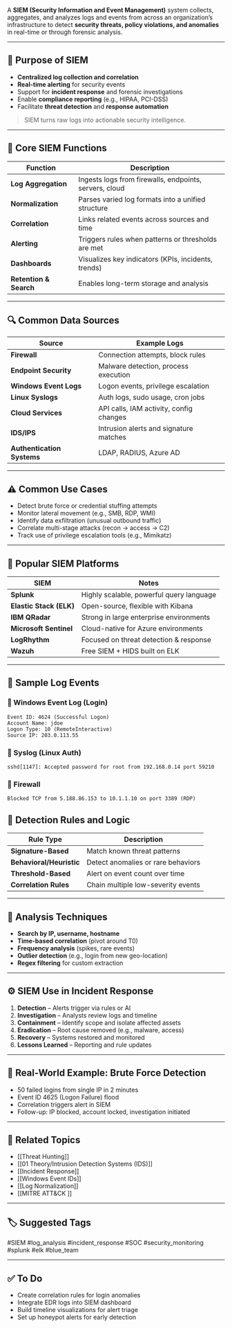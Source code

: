 A **SIEM (Security Information and Event Management)** system collects, aggregates, and analyzes logs and events from across an organization’s infrastructure to detect **security threats, policy violations, and anomalies** in real-time or through forensic analysis.

---

## 🎯 Purpose of SIEM

- **Centralized log collection and correlation**
- **Real-time alerting** for security events
- Support for **incident response** and forensic investigations
- Enable **compliance reporting** (e.g., HIPAA, PCI-DSS)
- Facilitate **threat detection** and **response automation**

> SIEM turns raw logs into actionable security intelligence.

---

## 🧱 Core SIEM Functions

| Function          | Description                                               |
|-------------------|-----------------------------------------------------------|
| **Log Aggregation** | Ingests logs from firewalls, endpoints, servers, cloud  |
| **Normalization**  | Parses varied log formats into a unified structure       |
| **Correlation**    | Links related events across sources and time             |
| **Alerting**       | Triggers rules when patterns or thresholds are met       |
| **Dashboards**     | Visualizes key indicators (KPIs, incidents, trends)      |
| **Retention & Search** | Enables long-term storage and analysis             |

---

## 🔍 Common Data Sources

| Source                | Example Logs                        |
|------------------------|-------------------------------------|
| **Firewall**           | Connection attempts, block rules    |
| **Endpoint Security**  | Malware detection, process execution|
| **Windows Event Logs** | Logon events, privilege escalation  |
| **Linux Syslogs**      | Auth logs, sudo usage, cron jobs    |
| **Cloud Services**     | API calls, IAM activity, config changes |
| **IDS/IPS**            | Intrusion alerts and signature matches |
| **Authentication Systems** | LDAP, RADIUS, Azure AD         |

---

## ⚠️ Common Use Cases

- Detect brute force or credential stuffing attempts
- Monitor lateral movement (e.g., SMB, RDP, WMI)
- Identify data exfiltration (unusual outbound traffic)
- Correlate multi-stage attacks (recon → access → C2)
- Track use of privilege escalation tools (e.g., Mimikatz)

---

## 🧰 Popular SIEM Platforms

| SIEM                | Notes                                      |
|---------------------|--------------------------------------------|
| **Splunk**           | Highly scalable, powerful query language  |
| **Elastic Stack (ELK)** | Open-source, flexible with Kibana        |
| **IBM QRadar**       | Strong in large enterprise environments   |
| **Microsoft Sentinel** | Cloud-native for Azure environments     |
| **LogRhythm**        | Focused on threat detection & response    |
| **Wazuh**            | Free SIEM + HIDS built on ELK             |

---

## 📑 Sample Log Events

### 🔐 Windows Event Log (Login)
```text
Event ID: 4624 (Successful Logon)
Account Name: jdoe
Logon Type: 10 (RemoteInteractive)
Source IP: 203.0.113.55
```

### 🧬 Syslog (Linux Auth)
```
sshd[1147]: Accepted password for root from 192.168.0.14 port 59210
```

### 🛑 Firewall
```
Blocked TCP from 5.188.86.153 to 10.1.1.10 on port 3389 (RDP)
```

## 🧠 Detection Rules and Logic

|Rule Type|Description|
|---|---|
|**Signature-Based**|Match known threat patterns|
|**Behavioral/Heuristic**|Detect anomalies or rare behaviors|
|**Threshold-Based**|Alert on event count over time|
|**Correlation Rules**|Chain multiple low-severity events|

---

## 🧪 Analysis Techniques

- **Search by IP, username, hostname**
- **Time-based correlation** (pivot around T0)
- **Frequency analysis** (spikes, rare events)
- **Outlier detection** (e.g., login from new geo-location)
- **Regex filtering** for custom extraction

---

## ⚙️ SIEM Use in Incident Response

1. **Detection** – Alerts trigger via rules or AI
2. **Investigation** – Analysts review logs and timeline
3. **Containment** – Identify scope and isolate affected assets
4. **Eradication** – Root cause removed (e.g., malware, access)
5. **Recovery** – Systems restored and monitored
6. **Lessons Learned** – Reporting and rule updates

---

## 📘 Real-World Example: Brute Force Detection

- 50 failed logins from single IP in 2 minutes
- Event ID 4625 (Logon Failure) flood
- Correlation triggers alert in SIEM
- Follow-up: IP blocked, account locked, investigation initiated

---

## 🔗 Related Topics

- [[Threat Hunting]]
- [[01 Theory/Intrusion Detection Systems (IDS)]]
- [[Incident Response]]
- [[Windows Event IDs]]
- [[Log Normalization]]
- [[MITRE ATT&CK ]]

---

## 🏷 Suggested Tags

#SIEM #log_analysis #incident_response #SOC #security_monitoring #splunk #elk #blue_team

---

## ✅ To Do

-  Create correlation rules for login anomalies
-  Integrate EDR logs into SIEM dashboard
-  Build timeline visualizations for alert triage
-  Set up honeypot alerts for early detection

